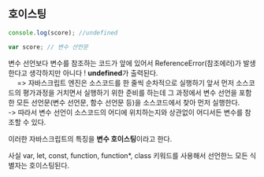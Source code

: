 ## 호이스팅

```js
console.log(score); //undefined

var score; // 변수 선언문
```

변수 선언보다 변수를 참조하는 코드가 앞에 있어서 ReferenceError(참조에러)가 발생한다고 생각하지만 아니다
! **undefined**가 출력된다.  
&emsp; => 자바스크립트 엔진은 소스코드를 한 줄씩 순차적으로 실행하기 앞서 먼저 소스코드의 평가과정을 거치면서 실행하기 위한 준비를 하는데 그 과정에서 변수 선언을 포함한 모든 선언문(변수 선언문, 함수 선언문 등)을 소스코드에서 찾아 먼저 실행한다.  
-> 따라서 변수 선언이 소스코드의 어디에 위치하는지와 상관없이 어디서든 변수를 참조할 수 있다.

이러한 자바스크립트의 특징을 **변수 호이스팅**이라고 한다.

사실 var, let, const, function, function\*, class 키워드를 사용해서 선언한느 모든 식별자는 호이스팅된다.

<br />
